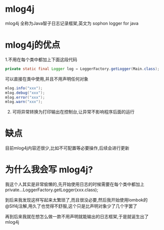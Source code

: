 # mlog4j
mlog4j 全称为Java智子日志记录框架,英文为 sophon logger for java

# mlog4j的优点
1.不用在每个类中都加上下面这段代码

```java
private static final Logger log = LoggerFactory.getLogger(Main.class);
```

可以直接在类中使用,并且不用声明任何对象
```java
mlog.info("xxx");
mlog.debug("xxx");
mlog.error("xxx");
mlog.warn("xxx");
```

2. 可将异常转换为打印输出在控制台,让异常不影响程序后面的运行

# 缺点
目前mlog4j内容还很少,比如不可配置等必要操作,后续会进行更新

# 为什么我会写 mlog4j?
我这个人其实是非常偷懒的,先开始使用日志的时候需要在每个类中都加上private...LoggerFactory.getLogger(xxx.class);

到后来我发现这样写起来太繁琐了,而且很没必要,然后我开始使用lombok的@Slf4j注解,用久了也觉得不舒服,这个只是比声明对象少了几个字罢了

再到后来我就在想怎么做一款不用声明就能输出的日志框架,于是就诞生出了mlog4j